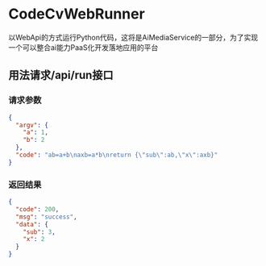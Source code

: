 <!--
 * @Author: SpenserCai
 * @Date: 2023-06-29 10:27:02
 * @version: 
 * @LastEditors: SpenserCai
 * @LastEditTime: 2023-06-29 17:19:59
 * @Description: file content
-->
# CodeCvWebRunner

以WebApi的方式运行Python代码，这将是AiMediaService的一部分，为了实现一个可以整合ai能力PaaS化开发落地应用的平台

## 用法请求/api/run接口

### 请求参数

```json
{
  "argv": {
    "a": 1,
    "b": 2
  },
  "code": "ab=a+b\naxb=a*b\nreturn {\"sub\":ab,\"x\":axb}"
}
```

### 返回结果

```json
{
  "code": 200,
  "msg": "success",
  "data": {
    "sub": 3,
    "x": 2
  }
}
```
